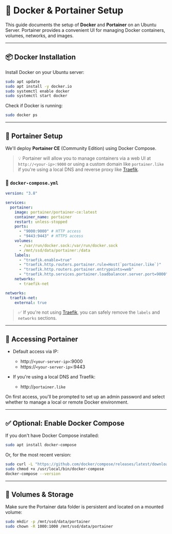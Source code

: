 # 🐳 Docker & Portainer Setup

This guide documents the setup of **Docker** and **Portainer** on an Ubuntu Server. Portainer provides a convenient UI for managing Docker containers, volumes, networks, and images.

---

## 📦 Docker Installation

Install Docker on your Ubuntu server:

```bash
sudo apt update
sudo apt install -y docker.io
sudo systemctl enable docker
sudo systemctl start docker
```

Check if Docker is running:

```bash
sudo docker ps
```

---

## 🧭 Portainer Setup

We'll deploy **Portainer CE** (Community Edition) using Docker Compose.

> 💡 Portainer will allow you to manage containers via a web UI at `http://<your-ip>:9000` or using a custom domain like `portainer.like` if you're using a local DNS and reverse proxy like [Traefik](https://doc.traefik.io/traefik/).

### 📄 `docker-compose.yml`

```yaml
version: "3.8"

services:
  portainer:
    image: portainer/portainer-ce:latest
    container_name: portainer
    restart: unless-stopped
    ports:
      - "9000:9000" # HTTP access
      - "9443:9443" # HTTPS access
    volumes:
      - /var/run/docker.sock:/var/run/docker.sock
      - /mnt/ssd/data/portainer:/data
    labels:
      - "traefik.enable=true"
      - "traefik.http.routers.portainer.rule=Host(`portainer.like`)"
      - "traefik.http.routers.portainer.entrypoints=web"
      - "traefik.http.services.portainer.loadbalancer.server.port=9000"
    networks:
      - traefik-net

networks:
  traefik-net:
    external: true
```

> ✅ If you're not using [Traefik](../01-Infra-config/networking.md), you can safely remove the `labels` and `networks` sections.

---

## 🔐 Accessing Portainer

- Default access via IP:

  - http\://`<your-server-ip>`:9000
  - https\://`<your-server-ip>`:9443

- If you're using a local DNS and Traefik:

  - http\://`portainer.like`

On first access, you'll be prompted to set up an admin password and select whether to manage a local or remote Docker environment.

---

## ✅ Optional: Enable Docker Compose

If you don't have Docker Compose installed:

```bash
sudo apt install docker-compose
```

Or, for the most recent version:

```bash
sudo curl -L "https://github.com/docker/compose/releases/latest/download/docker-compose-$(uname -s)-$(uname -m)" -o /usr/local/bin/docker-compose
sudo chmod +x /usr/local/bin/docker-compose
docker-compose --version
```

---

## 📂 Volumes & Storage

Make sure the Portainer data folder is persistent and located on a mounted volume:

```bash
sudo mkdir -p /mnt/ssd/data/portainer
sudo chown -R 1000:1000 /mnt/ssd/data/portainer
```
